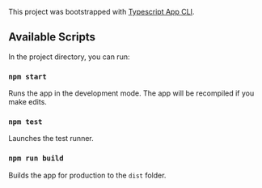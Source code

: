 This project was bootstrapped with [Typescript App CLI](https://github.com/adrianhdezm/ts-app-cli).

## Available Scripts

In the project directory, you can run:

### `npm start`

Runs the app in the development mode. The app will be recompiled if you make edits.

### `npm test`

Launches the test runner.

### `npm run build`

Builds the app for production to the `dist` folder.